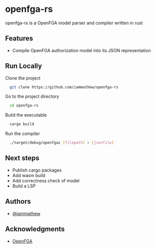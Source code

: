 # openfga-rs

openfga-rs is a OpenFGA model parser and compiler written in rust

## Features

- Compile OpenFGA authorization model into its JSON representation

## Run Locally

Clone the project

```bash
  git clone https://github.com/iammathew/openfga-rs
```

Go to the project directory

```bash
  cd openfga-rs
```

Build the executable

```bash
  cargo build
```

Run the compiler

```bash
  ./target/debug/openfgac [filepath] > [jsonfile]
```

## Next steps

- Publish cargo packages
- Add wasm build
- Add correctness check of model
- Build a LSP

## Authors

- [@iammathew](https://www.github.com/iammathew)

## Acknowledgments

- [OpenFGA](https://openfga.dev/)
